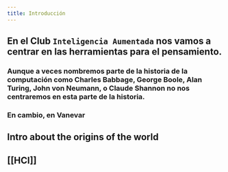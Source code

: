 ```yaml
---
title: Introducción
---
```


## En el Club `Inteligencia Aumentada` nos vamos a centrar en las herramientas para el pensamiento.
### Aunque a veces nombremos parte de la historia de la computación como Charles Babbage, George Boole, Alan Turing, John von Neumann, o Claude Shannon no nos centraremos en esta parte de la historia.
### En cambio, en Vanevar
## Intro about the origins of the world
## [[HCI]]
